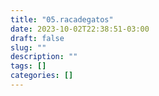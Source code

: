 ```yaml
---
title: "05.racadegatos"
date: 2023-10-02T22:38:51-03:00
draft: false
slug: ""
description: ""
tags: []
categories: []
---
```


